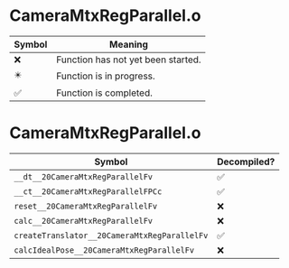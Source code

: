 # CameraMtxRegParallel.o
| Symbol | Meaning 
| ------------- | ------------- 
| :x: | Function has not yet been started. 
| :eight_pointed_black_star: | Function is in progress. 
| :white_check_mark: | Function is completed. 


# CameraMtxRegParallel.o
| Symbol | Decompiled? |
| ------------- | ------------- |
| `__dt__20CameraMtxRegParallelFv` | :white_check_mark: |
| `__ct__20CameraMtxRegParallelFPCc` | :white_check_mark: |
| `reset__20CameraMtxRegParallelFv` | :x: |
| `calc__20CameraMtxRegParallelFv` | :x: |
| `createTranslator__20CameraMtxRegParallelFv` | :white_check_mark: |
| `calcIdealPose__20CameraMtxRegParallelFv` | :x: |
